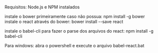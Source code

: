 Requisitos: Node.js e NPM instalados

instale o bower primeiramente caso não possua: npm install -g bower
instale o react através do bower: bower install --save react

instale o babel-cli para fazer o parse dos arquivos do react: npm install -g babel-cli

Para windows: abra o powershell e execute o arquivo babel-react.bat
